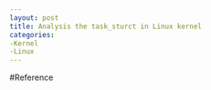 ```yaml
---
layout: post
title: Analysis the task_sturct in Linux kernel
categories: 
-Kernel
-Linux
---
```


#Reference

